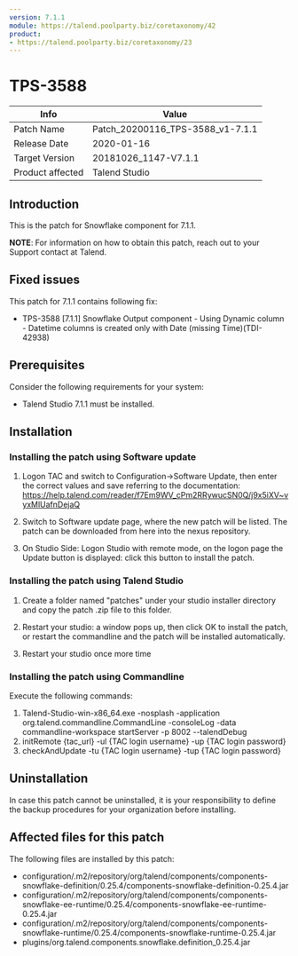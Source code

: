 ```yaml
---
version: 7.1.1
module: https://talend.poolparty.biz/coretaxonomy/42
product:
- https://talend.poolparty.biz/coretaxonomy/23
---
```


# TPS-3588 <!-- mandatory -->

| Info             | Value |
| ---------------- | ---------------- |
| Patch Name       | Patch\_20200116\_TPS-3588\_v1-7.1.1 |
| Release Date     | 2020-01-16 |
| Target Version   | 20181026\_1147-V7.1.1 |
| Product affected | Talend Studio |

## Introduction <!-- mandatory -->

This is the patch for Snowflake component for 7.1.1.

**NOTE**: For information on how to obtain this patch, reach out to your Support contact at Talend.

## Fixed issues <!-- mandatory -->

This patch for 7.1.1 contains following fix:

- TPS-3588 [7.1.1] Snowflake Output component - Using Dynamic column - Datetime columns is created only with Date (missing Time)(TDI-42938)

## Prerequisites <!-- mandatory -->

Consider the following requirements for your system:

- Talend Studio 7.1.1 must be installed.

## Installation <!-- mandatory -->

<!--
- Detailed installation steps for the customer.
- If any files need to be backed up before installation, it should be mentioned in this section.
- Two scenarios need to be considered for the installation:
 1. The customer has not yet installed any patch before => provide instructions for this
 2. The customer had installed one previous cumulative patch => provide instructions for this
-->
### Installing the patch using Software update <!-- if applicable -->

1) Logon TAC and switch to Configuration->Software Update, then enter the correct values and save referring to the documentation: https://help.talend.com/reader/f7Em9WV_cPm2RRywucSN0Q/j9x5iXV~vyxMlUafnDejaQ

2) Switch to Software update page, where the new patch will be listed. The patch can be downloaded from here into the nexus repository.

3) On Studio Side: Logon Studio with remote mode, on the logon page the Update button is displayed: click this button to install the patch.

### Installing the patch using Talend Studio <!-- if applicable -->

1) Create a folder named "patches" under your studio installer directory and copy the patch .zip file to this folder.

2) Restart your studio: a window pops up, then click OK to install the patch, or restart the commandline and the patch will be installed automatically.

3) Restart your studio once more time

### Installing the patch using Commandline <!-- if applicable -->

Execute the following commands:

1. Talend-Studio-win-x86_64.exe -nosplash -application org.talend.commandline.CommandLine -consoleLog -data commandline-workspace startServer -p 8002 --talendDebug
2. initRemote {tac_url} -ul {TAC login username} -up {TAC login password}
3. checkAndUpdate -tu {TAC login username} -tup {TAC login password}

## Uninstallation <!-- if applicable -->

In case this patch cannot be uninstalled, it is your responsibility to define the backup procedures for your organization before installing.

## Affected files for this patch <!-- if applicable -->

The following files are installed by this patch:

- configuration/.m2/repository/org/talend/components/components-snowflake-definition/0.25.4/components-snowflake-definition-0.25.4.jar
- configuration/.m2/repository/org/talend/components/components-snowflake-ee-runtime/0.25.4/components-snowflake-ee-runtime-0.25.4.jar
- configuration/.m2/repository/org/talend/components/components-snowflake-runtime/0.25.4/components-snowflake-runtime-0.25.4.jar
- plugins/org.talend.components.snowflake.definition\_0.25.4.jar
